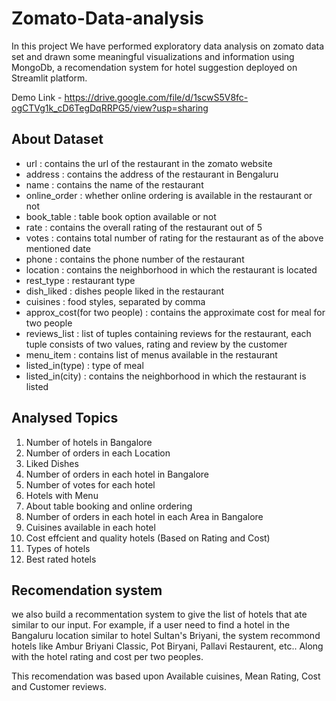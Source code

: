 # Zomato-Data-analysis

In this project We have performed exploratory data analysis on zomato data set and drawn some meaningful visualizations and information using MongoDb, a recomendation system for hotel suggestion deployed on Streamlit platform.

Demo Link - https://drive.google.com/file/d/1scwS5V8fc-ogCTVg1k_cD6TegDqRRPG5/view?usp=sharing

## About Dataset

* url : contains the url of the restaurant in the zomato website   
* address : contains the address of the restaurant in Bengaluru   
* name : contains the name of the restaurant
* online_order : whether online ordering is available in the restaurant or not
* book_table : table book option available or not
* rate : contains the overall rating of the restaurant out of 5
* votes : contains total number of rating for the restaurant as of the above mentioned date
* phone : contains the phone number of the restaurant
* location : contains the neighborhood in which the restaurant is located
* rest_type : restaurant type
* dish_liked : dishes people liked in the restaurant
* cuisines : food styles, separated by comma
* approx_cost(for two people) : contains the approximate cost for meal for two people
* reviews_list : list of tuples containing reviews for the restaurant, each tuple consists of two values, rating and review by the customer
* menu_item : contains list of menus available in the restaurant
* listed_in(type) : type of meal
* listed_in(city) : contains the neighborhood in which the restaurant is listed

## Analysed Topics

1. Number of hotels in Bangalore
2. Number of orders in each Location
3. Liked Dishes
4. Number of orders in each hotel in Bangalore
5. Number of votes for each hotel
6. Hotels with Menu
7. About table booking and online ordering
8. Number of orders in each hotel in each Area in Bangalore
9. Cuisines available in each hotel
10. Cost effcient and quality hotels (Based on Rating and Cost)
11. Types of hotels
12. Best rated hotels

## Recomendation system 
we also build a recommentation system to give the list of hotels that ate similar to our input. For example, if a user need to find a hotel in the Bangaluru location similar to hotel Sultan's Briyani, the system recommond hotels like Ambur Briyani Classic, Pot Biryani, Pallavi Restaurent, etc.. Along with the hotel rating and cost per two peoples. 

This recomendation was based upon Available cuisines, Mean Rating, Cost and Customer reviews.
